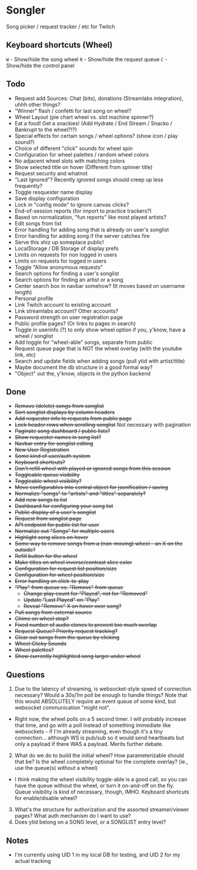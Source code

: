 # Songler
Song picker / request tracker / etc for Twitch

## Keyboard shortcuts (Wheel)

`W` - Show/hide the song wheel
`R` - Show/hide the request queue
`C` - Show/hide the control panel

## Todo

* Request add Sources: Chat (bits), donations (Streamlabs integration), uhhh other things?
* "Winner" flash / confetti for last song on wheel?
* Wheel Layout (pie chart wheel vs. slot machine spinner?)
* Eat a food! Get a snackies! (Add Hydrate / End Stream / Snacko / Bankrupt to the wheel?!?)
* Special effects for certain songs / wheel options? (show icon / play sound?)
* Choice of different "click" sounds for wheel spin
* Configuration for wheel palettes / random wheel colors
* No adjacent wheel slots with matching colors
* Show selected title on hover (Different from spinner title)
* Request security and whatnot
* "Last Ignored"? Recently ignored songs should creep up less frequently?
* Toggle resquester name display
* Save display configuration
* Lock in "config mode" to ignore canvas clicks?
* End-of-session reports (for import to practice trackers?)
* Based on normalization, "fun reports" like most played artists?
* Edit songs from list
* Error handling for adding song that is already on user's songlist
* Error handling for adding song if the server catches fire
* Serve this shiz up someplace public!
* LocalStorage / DB Storage of display prefs
* Limits on requests for non logged in users
* Limits on requests for logged in users
* Toggle "Allow anonymous requests"
* Search options for finding a user's songlist
* Search options for finding an artist or a song
* Center search box in navbar somehow? (It moves based on username length)
* Personal profile
* Link Twitch account to existing account
* Link streamlabs account? Other accounts?
* Password strength on user registration page
* Public profile pages? (Or links to pages in search)
* Toggle in userinfo (?) to only show wheel option if you, y'know, have a wheel / songlist
* Add toggle for "wheel-able" songs, separate from public
* Request queue page that is NOT the wheel overlay (with the youtube link, etc)
* Search and update fields when adding songs (pull ytid with artist/title)
* Maybe document the db structure in a good formal way?
* "Object" out the, y'know, objects in the python backend

## Done

* ~~Remove (delete) songs from songlist~~
* ~~Sort songlist displays by column headers~~
* ~~Add requester info to requests from public page~~
* ~~Lock header rows when scrolling songlist~~ Not necessary with pagination
* ~~Paginate song dashboard / public lists?~~
* ~~Show requester names in song list?~~
* ~~Navbar entry for songlist editing~~
* ~~New User Registration~~
* ~~Some kind of user/auth system~~
* ~~Keyboard shortcuts?~~
* ~~Don't refill wheel with played or ignored songs from this session~~
* ~~Toggleable queue visibility~~
* ~~Toggleable wheel visibility?~~
* ~~Move configurables into central object for jsonification / saving~~
* ~~Normalize "songs" to "artists" and "titles" separately?~~
* ~~Add new songs to list~~
* ~~Dashboard for configuring your song list~~
* ~~Public display of a user's songlist~~
* ~~Request from songlist page~~
* ~~API endpoint for public list for user~~
* ~~Normalize out "Songs" for multiple users~~
* ~~Highlight song slices on hover~~
* ~~Some way to remove songs from a (non-moving) wheel - an X on the outside?~~
* ~~Refill button for the wheel~~
* ~~Make titles on wheel inverse/contrast slice color~~
* ~~Configuration for request list position/size~~
* ~~Configuration for wheel position/size~~
* ~~Error handling on click-to-play~~
* ~~"Play" from queue vs. "Remove" from queue~~
  * ~~Change play count for "Played", not for "Removed"~~
  * ~~Update "Last Played" on "Play"~~
  * ~~Reveal "Remove" X on hover over song?~~
* ~~Pull songs from external source~~
* ~~Chime on wheel stop?~~
* ~~Fixed number of audio clones to prevent too much overlap~~
* ~~Request Queue? Priority request tracking?~~
* ~~Clear out songs from the queue by clicking~~
* ~~Wheel Clicky Sounds~~
* ~~Wheel palettes?~~
* ~~Show currently highlighted song larger under wheel~~

## Questions

1. Due to the latency of streaming, is websocket-style speed of connection necessary? Would a 30s/1m poll be enough to handle things? Note that this would ABSOLUTELY require an event queue of some kind, but websocket communication "might not".
  * Right now, the wheel polls on a 5 second timer. I will probably increase that time, and go with a poll instead of something immediate like websockets - if I'm already streaming, even though it's a tiny connection... although WS is pub/sub so it would send heartbeats but only a payload if there WAS a payload. Merits further debate.
2. What do we do to build the initial wheel? How parameterizable should that be? Is the wheel completely optional for the complete overlay? (ie., use the queue(s) without a wheel)
  * I think making the wheel visibility toggle-able is a good call, so you can have the queue without the wheel, or turn it on-and-off on the fly. Queue visibility is kind of necessary, though, IMHO. Keyboard shortcuts for enable/disable wheel?
3. What's the structure for authorization and the assorted streamer/viewer pages? What auth mechanism do I want to use?
4. Does ytid belong on a SONG level, or a SONGLIST entry level? 

## Notes

* I'm currently using UID 1 in my local DB for testing, and UID 2 for my actual tracking
